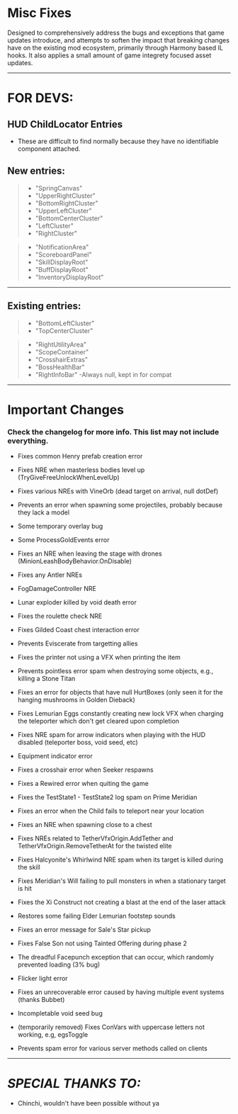 # Misc Fixes

Designed to comprehensively address the bugs and exceptions that game updates introduce, and attempts to soften the impact that breaking changes have on the existing mod ecosystem, primarily through Harmony based IL hooks. It also applies a small amount of game integrety focused asset updates. 

---

# FOR DEVS:
## HUD ChildLocator Entries

- These are difficult to find normally because they have no identifiable component attached.

## New entries:

> - "SpringCanvas"
> - "UpperRightCluster"
> - "BottomRightCluster"
> - "UpperLeftCluster"
> - "BottomCenterCluster"
> - "LeftCluster"
> - "RightCluster"

> - "NotificationArea"
> - "ScoreboardPanel"
> - "SkillDisplayRoot"
> - "BuffDisplayRoot"
> - "InventoryDisplayRoot"

---

## Existing entries:

> - "BottomLeftCluster"
> - "TopCenterCluster"


> - "RightUtilityArea"
> - "ScopeContainer"
> - "CrosshairExtras"
> - "BossHealthBar"
> - "RightInfoBar" -Always null, kept in for compat

---

# Important Changes
### Check the changelog for more info. This list may not include everything.

- Fixes common Henry prefab creation error
- Fixes NRE when masterless bodies level up (TryGiveFreeUnlockWhenLevelUp)
- Fixes various NREs with VineOrb (dead target on arrival, null dotDef)
- Prevents an error when spawning some projectiles, probably because they lack a model
- Some temporary overlay bug
- Some ProcessGoldEvents error
- Fixes an NRE when leaving the stage with drones (MinionLeashBodyBehavior.OnDisable)
- Fixes any Antler NREs
- FogDamageController NRE
- Lunar exploder killed by void death error
- Fixes the roulette check NRE
- Fixes Gilded Coast chest interaction error
- Prevents Eviscerate from targetting allies
- Fixes the printer not using a VFX when printing the item
- Prevents pointless error spam when destroying some objects, e.g., killing a Stone Titan
- Fixes an error for objects that have null HurtBoxes (only seen it for the hanging mushrooms in Golden Dieback)
- Fixes Lemurian Eggs constantly creating new lock VFX when charging the teleporter which don't get cleared upon completion
- Fixes NRE spam for arrow indicators when playing with the HUD disabled (teleporter boss, void seed, etc)
- Equipment indicator error
- Fixes a crosshair error when Seeker respawns
- Fixes a Rewired error when quiting the game
- Fixes the TestState1 - TestState2 log spam on Prime Meridian
- Fixes an error when the Child fails to teleport near your location
- Fixes an NRE when spawning close to a chest
- Fixes NREs related to TetherVfxOrigin.AddTether and TetherVfxOrigin.RemoveTetherAt for the twisted elite
- Fixes Halcyonite's Whirlwind NRE spam when its target is killed during the skill
- Fixes Meridian's Will failing to pull monsters in when a stationary target is hit
- Fixes the Xi Construct not creating a blast at the end of the laser attack

- Restores some failing Elder Lemurian footstep sounds
- Fixes an error message for Sale's Star pickup
- Fixes False Son not using Tainted Offering during phase 2

- The dreadful Facepunch exception that can occur, which randomly prevented loading (3% bug)
- Flicker light error
- Fixes an unrecoverable error caused by having multiple event systems (thanks Bubbet)
- Incompletable void seed bug
- (temporarily removed) Fixes ConVars with uppercase letters not working, e.g, egsToggle

- Prevents spam error for various server methods called on clients


---

# _SPECIAL THANKS TO:_

- Chinchi, wouldn't have been possible without ya
